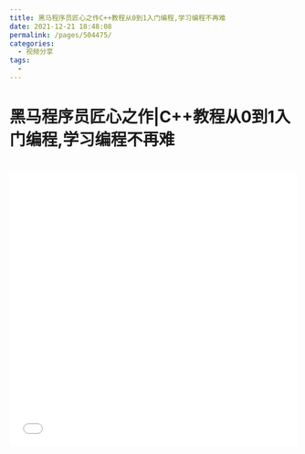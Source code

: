 ```yaml
---
title: 黑马程序员匠心之作C++教程从0到1入门编程,学习编程不再难
date: 2021-12-21 18:48:08
permalink: /pages/504475/
categories:
  - 视频分享
tags:
  - 
---
```

# 黑马程序员匠心之作|C++教程从0到1入门编程,学习编程不再难

<iframe src="//player.bilibili.com/player.html?aid=41559729&bvid=BV1et411b73Z&cid=72978340&page=1&high_quality=1" scrolling="no" border="0" frameborder="no" framespacing="0" allowfullscreen="true" style="width: 100%; height: 30rem; max-width: 100%；align:center; padding:20px 0;"> </iframe>

